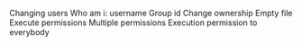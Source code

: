Changing users
Who am i: username
Group id
Change ownership
Empty file
Execute permissions
Multiple permissions
Execution permission to everybody
